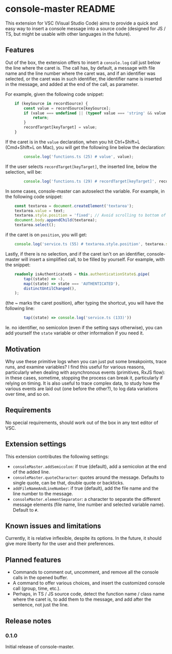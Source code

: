 # console-master README

This extension for VSC (Visual Studio Code) aims to provide a quick and easy way to insert a console message into a source code (designed for JS / TS, but might be usable with other languages in the future).

## Features

Out of the box, the extension offers to insert a `console.log` call just below the line where the caret is.
The call has, by default, a message with file name and the line number where the caret was, and if an identifier was selected, or the caret was in such identifier, the identifier name is inserted in the message, and added at the end of the call, as parameter.

For example, given the following code snippet:
```typescript
	if (keySource in recordSource) {
		const value = recordSource[keySource];
		if (value === undefined || (typeof value === 'string' && value.length === 0)) {
			return;
		}
		recordTarget[keyTarget] = value;
	}
```
If the caret is in the `value` declaration, when you hit Ctrl+Shift+L (Cmd+Shift+L on Mac), you will get the following line below the declaration:
```typescript
		console.log('functions.ts (25) # value', value);
```
If the user selects `recordTarget[keyTarget]`, the inserted line, below the selection, will be:
```typescript
		console.log('functions.ts (29) # recordTarget[keyTarget]', recordTarget[keyTarget]);
```
In some cases, console-master can autoselect the variable. For example, in the following code snippet:
```typescript
	const textarea = document.createElement('textarea');
	textarea.value = text;
	textarea.style.position = 'fixed'; // Avoid scrolling to bottom of page in Microsoft Edge.
	document.body.appendChild(textarea);
	textarea.select();
```
if the caret is on `position`, you will get:
```typescript
	console.log('service.ts (55) # textarea.style.position', textarea.style.position);
```

Lastly, if there is no selection, and if the caret isn't on an identifier, console-master will insert a simplified call, to be filled by yourself.
For example, with the snippet:
```typescript
	readonly isAuthenticated$ = this.authenticationState$.pipe(
		tap((state) => ~),
		map((state) => state === 'AUTHENTICATED'),
		distinctUntilChanged(),
	);
```
(the ~ marks the caret position), after typing the shortcut, you will have the following line:
```typescript
		tap((state) => console.log('service.ts (133)'))
```
Ie. no identifier, no semicolon (even if the setting says otherwise), you can add yourself the `state` variable or other information if you need it.

## Motivation

Why use these primitive logs when you can just put some breakpoints, trace runs, and examine variables?
I find this useful for various reasons, particularly when dealing with asynchronous events (primitives, RxJS flow): in these cases, sometime, stopping the process can break it, particularly if relying on timing.
It is also useful to trace complex data, to study how the various events are laid out (one before the other?), to log data variations over time, and so on.

## Requirements

No special requirements, should work out of the box in any text editor of VSC.

## Extension settings

This extension contributes the following settings:

* `consoleMaster.addSemicolon`: if true (default), add a semicolon at the end of the added line.
* `consoleMaster.quoteCharacter`: quotes around the message. Defaults to single quote, can be that, double quote or backticks.
* `addFileNameAndLineNumber`: if true (default), add the file name and the line number to the message.
* `consoleMaster.elementSeparator`: a character to separate the different message elements (file name, line number and selected variable name). Default to `#`.

## Known issues and limitations

Currently, it is relative inflexible, despite its options.
In the future, it should give more liberty for the user and their preferences.

## Planned features

- Commands to comment out, uncomment, and remove all the console calls in the opened buffer.
- A command to offer various choices, and insert the customized console call (group, time, etc.).
- Perhaps, in TS / JS source code, detect the function name / class name where the caret is, to add them to the message, and add after the sentence, not just the line.

## Release notes

### 0.1.0

Initial release of console-master.
